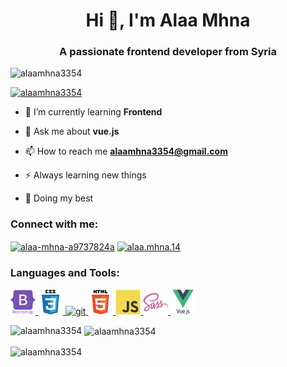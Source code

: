 <h1 align="center">Hi 👋, I'm Alaa Mhna</h1>
<h3 align="center">A passionate frontend developer from Syria</h3>

<p align="left"> <img src="https://komarev.com/ghpvc/?username=alaamhna3354&label=Profile%20views&color=0e75b6&style=flat" alt="alaamhna3354" /> </p>

<p align="left"> <a href="https://github.com/ryo-ma/github-profile-trophy"><img src="https://github-profile-trophy.vercel.app/?username=alaamhna3354" alt="alaamhna3354" /></a> </p>

- 🌱 I’m currently learning **Frontend**

- 💬 Ask me about **vue.js**

- 📫 How to reach me **alaamhna3354@gmail.com**

- ⚡ Always learning new things

- 🐼 Doing my best

<h3 align="left">Connect with me:</h3>
<p align="left">
<a href="https://linkedin.com/in/alaa-mhna-a9737824a" target="blank"><img align="center" src="https://raw.githubusercontent.com/rahuldkjain/github-profile-readme-generator/master/src/images/icons/Social/linked-in-alt.svg" alt="alaa-mhna-a9737824a" height="30" width="40" /></a>
<a href="https://fb.com/alaa.mhna.14" target="blank"><img align="center" src="https://raw.githubusercontent.com/rahuldkjain/github-profile-readme-generator/master/src/images/icons/Social/facebook.svg" alt="alaa.mhna.14" height="30" width="40" /></a>
</p>

<h3 align="left">Languages and Tools:</h3>
<p align="left"> <a href="https://getbootstrap.com" target="_blank" rel="noreferrer"> <img src="https://raw.githubusercontent.com/devicons/devicon/master/icons/bootstrap/bootstrap-plain-wordmark.svg" alt="bootstrap" width="40" height="40"/> </a> <a href="https://www.w3schools.com/css/" target="_blank" rel="noreferrer"> <img src="https://raw.githubusercontent.com/devicons/devicon/master/icons/css3/css3-original-wordmark.svg" alt="css3" width="40" height="40"/> </a> <a href="https://git-scm.com/" target="_blank" rel="noreferrer"> <img src="https://www.vectorlogo.zone/logos/git-scm/git-scm-icon.svg" alt="git" width="40" height="40"/> </a> <a href="https://www.w3.org/html/" target="_blank" rel="noreferrer"> <img src="https://raw.githubusercontent.com/devicons/devicon/master/icons/html5/html5-original-wordmark.svg" alt="html5" width="40" height="40"/> </a> <a href="https://developer.mozilla.org/en-US/docs/Web/JavaScript" target="_blank" rel="noreferrer"> <img src="https://raw.githubusercontent.com/devicons/devicon/master/icons/javascript/javascript-original.svg" alt="javascript" width="40" height="40"/> </a> <a href="https://sass-lang.com" target="_blank" rel="noreferrer"> <img src="https://raw.githubusercontent.com/devicons/devicon/master/icons/sass/sass-original.svg" alt="sass" width="40" height="40"/> </a> <a href="https://vuejs.org/" target="_blank" rel="noreferrer"> <img src="https://raw.githubusercontent.com/devicons/devicon/master/icons/vuejs/vuejs-original-wordmark.svg" alt="vuejs" width="40" height="40"/> </a> </p>

<p><img align="left" src="https://github-readme-stats.vercel.app/api/top-langs?username=alaamhna3354&show_icons=true&locale=en&layout=compact" alt="alaamhna3354" /></p>

<p>&nbsp;<img align="center" src="https://github-readme-stats.vercel.app/api?username=alaamhna3354&show_icons=true&locale=en" alt="alaamhna3354" /></p>

<p><img align="center" src="https://github-readme-streak-stats.herokuapp.com/?user=alaamhna3354&" alt="alaamhna3354" /></p>



